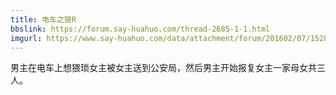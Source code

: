 ```yaml
---
title: 电车之狼R
bbslink: https://forum.say-huahuo.com/thread-2685-1-1.html
imgurl: https://www.say-huahuo.com/data/attachment/forum/201602/07/152826u4ahzbchdk4cb05d.png
---
```


男主在电车上想猥琐女主被女主送到公安局，然后男主开始报复女主一家母女共三人。<!--more-->
